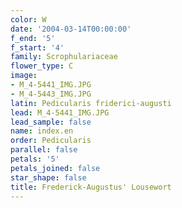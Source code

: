 ```yaml
---
color: W
date: '2004-03-14T00:00:00'
f_end: '5'
f_start: '4'
family: Scrophulariaceae
flower_type: C
image:
- M_4-5441_IMG.JPG
- M_4-5443_IMG.JPG
latin: Pedicularis friderici-augusti
lead: M_4-5441_IMG.JPG
lead_sample: false
name: index.en
order: Pedicularis
parallel: false
petals: '5'
petals_joined: false
star_shape: false
title: Frederick-Augustus' Lousewort
---
```

